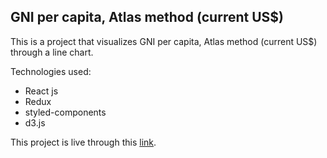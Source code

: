 ## GNI per capita, Atlas method (current US$)

This is a project that visualizes GNI per capita, Atlas method (current US$) through a line chart.

Technologies used:

- React js
- Redux
- styled-components
- d3.js

This project is live through this [link](https://gni-visualization.netlify.app).

